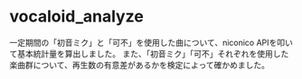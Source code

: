 # vocaloid_analyze
一定期間の「初音ミク」と「可不」を使用した曲について、niconico APIを叩いて基本統計量を算出しました。
また、「初音ミク」「可不」それぞれを使用した楽曲群について、再生数の有意差があるかを検定によって確かめました。
